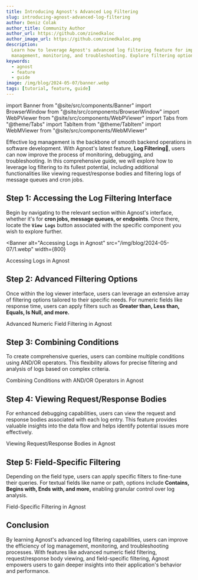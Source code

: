 ```yaml
---
title: Introducing Agnost's Advanced Log Filtering
slug: introducing-agnost-advanced-log-filtering
author: Deniz Colak
author_title: Community Author
author_url: https://github.com/zinedkaloc
author_image_url: https://github.com/zinedkaloc.png
description:
  Learn how to leverage Agnost's advanced log filtering feature for improved log
  management, monitoring, and troubleshooting. Explore filtering options.
keywords:
  - agnost
  - feature
  - guide
image: /img/blog/2024-05-07/banner.webp
tags: [tutorial, feature, guide]
---
```


import Banner from "@site/src/components/Banner"
import BrowserWindow from "@site/src/components/BrowserWindow"
import WebPViewer from "@site/src/components/WebPViewer"
import Tabs from "@theme/Tabs"
import TabItem from "@theme/TabItem"
import WebMViewer from "@site/src/components/WebMViewer"

<head>
  <title>Introducing Agnost's Advanced Log Filtering</title>
  <meta
    property="og:title"
    content="Introducing Agnost's Advanced Log Filtering"
  />
  <meta
    name="twitter:title"
    content="Introducing Agnost's Advanced Log Filtering"
  />
</head>

Effective log management is the backbone of smooth backend operations in
software development. With Agnost's latest feature, **Log Filtering🎉**, users
can now improve the process of monitoring, debugging, and troubleshooting. In
this comprehensive guide, we will explore how to leverage log filtering to its
fullest potential, including additional functionalities like viewing
request/response bodies and filtering logs of message queues and cron jobs.

## Step 1: Accessing the Log Filtering Interface

Begin by navigating to the relevant section within Agnost's interface, whether
it's for **cron jobs, message queues, or endpoints**. Once there, locate the
**`View Logs`** button associated with the specific component you wish to
explore further.

<Banner
  alt="Accessing Logs in Agnost"
  src="/img/blog/2024-05-07/1.webp"
  width={800}
>
  Accessing Logs in Agnost
</Banner>

## Step 2: Advanced Filtering Options

Once within the log viewer interface, users can leverage an extensive array of
filtering options tailored to their specific needs. For numeric fields like
response time, users can apply filters such as **Greater than, Less than,
Equals, Is Null, and more.**

<Banner alt="Secret key screen" src="/img/blog/2024-05-07/2.webp" width={800}>
  Advanced Numeric Field Filtering in Agnost
</Banner>

## Step 3: Combining Conditions

To create comprehensive queries, users can combine multiple conditions using
AND/OR operators. This flexibility allows for precise filtering and analysis of
logs based on complex criteria.

<Banner alt="Secret key screen" src="/img/blog/2024-05-07/3.webp" width={800}>
  Combining Conditions with AND/OR Operators in Agnost
</Banner>

## Step 4: Viewing Request/Response Bodies

For enhanced debugging capabilities, users can view the request and response
bodies associated with each log entry. This feature provides valuable insights
into the data flow and helps identify potential issues more effectively.

<Banner alt="Secret key screen" src="/img/blog/2024-05-07/4.webp" width={600}>
  Viewing Request/Response Bodies in Agnost
</Banner>

## Step 5: Field-Specific Filtering

Depending on the field type, users can apply specific filters to fine-tune their
queries. For textual fields like name or path, options include **Contains,
Begins with, Ends with, and more,** enabling granular control over log analysis.

<Banner alt="Secret key screen" src="/img/blog/2024-05-07/5.webp" width={800}>
  Field-Specific Filtering in Agnost
</Banner>

## Conclusion

By learning Agnost's advanced log filtering capabilities, users can improve the
efficiency of log management, monitoring, and troubleshooting processes. With
features like advanced numeric field filtering, request/response body viewing,
and field-specific filtering, Agnost empowers users to gain deeper insights into
their application's behavior and performance.
